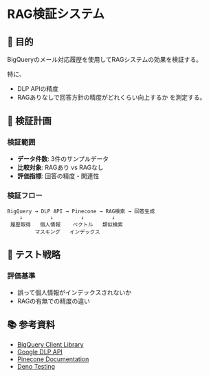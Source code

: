 # RAG検証システム

## 🎯 目的
BigQueryのメール対応履歴を使用してRAGシステムの効果を検証する。

特に、

- DLP APIの精度
- RAGありなしで回答方針の精度がどれくらい向上するか
を測定する。

## 🔬 検証計画

### 検証範囲
- **データ件数**: 3件のサンプルデータ
- **比較対象**: RAGあり vs RAGなし
- **評価指標**: 回答の精度・関連性

### 検証フロー
```
BigQuery → DLP API → Pinecone → RAG検索 → 回答生成
    ↓         ↓         ↓         ↓
 履歴取得   個人情報    ベクトル   類似検索
         マスキング   インデックス
```

## 🧪 テスト戦略

### 評価基準

- 誤って個人情報がインデックスされないか
- RAGの有無での精度の違い

## 📚 参考資料

- [BigQuery Client Library](https://cloud.google.com/bigquery/docs/reference/libraries)
- [Google DLP API](https://cloud.google.com/dlp/docs/reference/rest)
- [Pinecone Documentation](https://docs.pinecone.io/)
- [Deno Testing](https://deno.land/manual/testing)